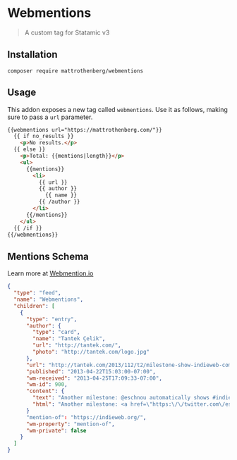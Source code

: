 # Webmentions

> A custom tag for Statamic v3

## Installation

```
composer require mattrothenberg/webmentions
```

## Usage

This addon exposes a new tag called `webmentions`. Use it as follows, making sure to pass a `url` parameter.

```html
{{webmentions url="https://mattrothenberg.com/"}}
  {{ if no_results }}
    <p>No results.</p>
  {{ else }}      
    <p>Total: {{mentions|length}}</p>
    <ul>
      {{mentions}}
        <li>
          {{ url }}
          {{ author }}
            {{ name }}
          {{ /author }}
        </li>
      {{/mentions}} 
    </ul>
  {{ /if }}
{{/webmentions}}
```

## Mentions Schema

Learn more at [Webmention.io](https://webmention.io/)

```json
{
  "type": "feed",
  "name": "Webmentions",
  "children": [
    {
      "type": "entry",
      "author": {
        "type": "card",
        "name": "Tantek Çelik",
        "url": "http://tantek.com/",
        "photo": "http://tantek.com/logo.jpg"
      },
      "url": "http://tantek.com/2013/112/t2/milestone-show-indieweb-comments-h-entry-pingback",
      "published": "2013-04-22T15:03:00-07:00",
      "wm-received": "2013-04-25T17:09:33-07:00",
      "wm-id": 900,
      "content": {
        "text": "Another milestone: @eschnou automatically shows #indieweb comments with h-entry sent via pingback http://eschnou.com/entry/testing-indieweb-federation-with-waterpigscouk-aaronpareckicom-and--62-24908.html",
        "html": "Another milestone: <a href=\"https:\/\/twitter.com\/eschnou\">@eschnou<\/a> automatically shows #indieweb comments with h-entry sent via pingback <a href=\"http:\/\/eschnou.com\/entry\/testing-indieweb-federation-with-waterpigscouk-aaronpareckicom-and--62-24908.html\">http:\/\/eschnou.com\/entry\/testing-indieweb-federation-with-waterpigscouk-aaronpareckicom-and--62-24908.html<\/a>"
      }
      "mention-of": "https://indieweb.org/",
      "wm-property": "mention-of",
      "wm-private": false
    }
  ]
}
```